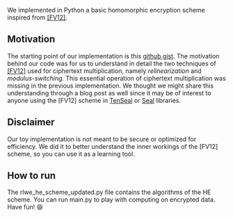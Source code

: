 We implemented in Python a basic homomorphic encryption scheme inspired from [[FV12]](https://eprint.iacr.org/2012/144.pdf).

## Motivation
The starting point of our implementation is this [github gist](https://gist.github.com/youben11/f00bc95c5dde5e11218f14f7110ad289). The motivation behind our code was for us to understand in detail the two techniques of [[FV12]](https://eprint.iacr.org/2012/144.pdf) used for ciphertext multiplication, namely *relinearization* and *modulus-switching.* This essential operation of ciphertext multiplication was missing in the previous implementation. We thought we might share this understanding through a blog post as well since it may be of interest to anyone using the [FV12] scheme in [TenSeal](https://github.com/OpenMined/TenSEAL) or [Seal](https://github.com/Microsoft/SEAL) libraries.

## Disclaimer
Our toy implementation is not meant to be secure or optimized for efficiency. We did it to better understand the inner workings of the [FV12] scheme, so you can use it as a learning tool.

## How to run
The rlwe_he_scheme_updated.py file contains the algorithms of the HE scheme. You can run main.py to play with computing on encrypted data. Have fun! :smile:
